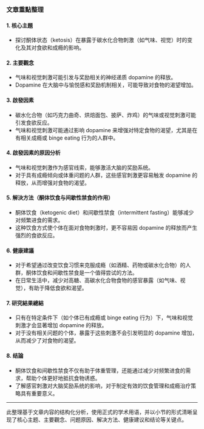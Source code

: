 ### 文章重點整理

#### 1. 核心主題  
- 探讨酮体状态（ketosis）在暴露于碳水化合物刺激（如气味、视觉）时的变化及其对食欲和成瘾的影响。

#### 2. 主要觀念  
- 气味和视觉刺激可能引发与奖励相关的神经递质 dopamine 的释放。  
- Dopamine 在大脑中与愉悦感和奖励机制相关，可能导致对食物的渴望增加。  

#### 3. 啟發因素  
- 碳水化合物（如巧克力曲奇、烘焙面包、披萨、炸鸡）的气味或视觉刺激可能引发食欲反应。  
- 气味和视觉刺激可能通过影响 dopamine 来增强对特定食物的渴望，尤其是在有相关成瘾或 binge eating 行为的人群中。

#### 4. 啟發因素的原因分析  
- 气味和视觉刺激作为感官线索，能够激活大脑的奖励系统。  
- 对于具有成瘾倾向或体重问题的人群，这些感官刺激更容易触发 dopamine 的释放，从而增强对食物的渴望。  

#### 5. 解決方法（酮体饮食与间歇性禁食的作用）  
- 酮体饮食（ketogenic diet）和间歇性禁食（intermittent fasting）能够减少对频繁进食的需求。  
- 这种饮食方式使个体在面对食物刺激时，更不容易因 dopamine 的释放而产生强烈的食欲反应。  

#### 6. 健康建議  
- 对于希望通过改变饮食习惯来克服成瘾（如酒精、药物或碳水化合物）的人群，酮体饮食和间歇性禁食是一个值得尝试的方法。  
- 在日常生活中，减少对高糖、高碳水化合物食物的感官暴露（如气味、视觉），有助于降低食欲和渴望。  

#### 7. 研究結果總結  
- 只有在特定条件下（如个体已有成瘾或 binge eating 行为）下，气味和视觉刺激才会显著增加 dopamine 的释放。  
- 对于没有相关问题的个体，暴露于这些刺激不会引发明显的 dopamine 增加，从而减少了对食物的渴望。

#### 8. 结論  
- 酮体饮食和间歇性禁食不仅有助于体重管理，还能通过减少对频繁进食的需求，帮助个体更好地抵抗食物诱惑。  
- 了解感官刺激对大脑奖励系统的影响，对于制定有效的饮食管理和成瘾治疗策略具有重要意义。  

---

此整理基于文章内容的结构化分析，使用正式的学术用语，并以小节的形式清晰呈现了核心主题、主要觀念、问题原因、解决方法、健康建议和结论等关键点。